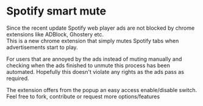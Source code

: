 # Spotify smart mute
Since the recent update Spotify web player ads are not blocked by chrome extensions like ADBlock, Ghostery etc.<br/> 
This is a new chrome extension that simply mutes Spotify tabs when advertisements start to play.<br>

For users that are annoyed by the ads instead of muting manually and checking when the ads finished to unmute this process has been automated.
Hopefully this doesn't violate any rights as the ads pass as required.<br>

The extension offers from the popup an easy access enable/disable switch.<br>
Feel free to fork, contribute or request more options/features